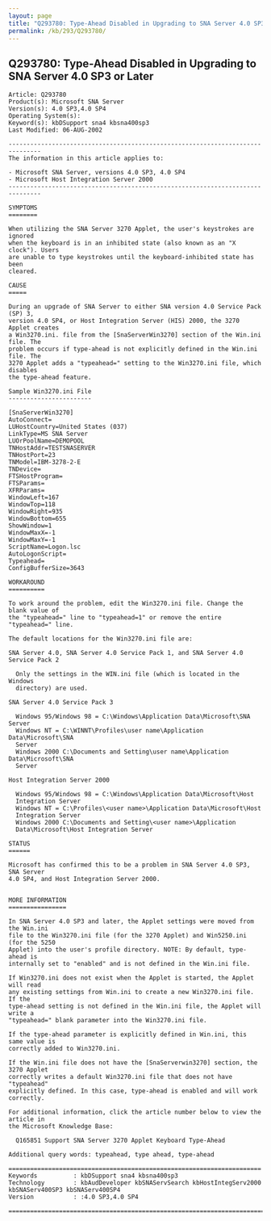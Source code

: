 ```yaml
---
layout: page
title: "Q293780: Type-Ahead Disabled in Upgrading to SNA Server 4.0 SP3 or Later"
permalink: /kb/293/Q293780/
---
```


## Q293780: Type-Ahead Disabled in Upgrading to SNA Server 4.0 SP3 or Later

	Article: Q293780
	Product(s): Microsoft SNA Server
	Version(s): 4.0 SP3,4.0 SP4
	Operating System(s): 
	Keyword(s): kbDSupport sna4 kbsna400sp3
	Last Modified: 06-AUG-2002
	
	-------------------------------------------------------------------------------
	The information in this article applies to:
	
	- Microsoft SNA Server, versions 4.0 SP3, 4.0 SP4 
	- Microsoft Host Integration Server 2000 
	-------------------------------------------------------------------------------
	
	SYMPTOMS
	========
	
	When utilizing the SNA Server 3270 Applet, the user's keystrokes are ignored
	when the keyboard is in an inhibited state (also known as an "X clock"). Users
	are unable to type keystrokes until the keyboard-inhibited state has been
	cleared.
	
	CAUSE
	=====
	
	During an upgrade of SNA Server to either SNA version 4.0 Service Pack (SP) 3,
	version 4.0 SP4, or Host Integration Server (HIS) 2000, the 3270 Applet creates
	a Win3270.ini. file from the [SnaServerWin3270] section of the Win.ini file. The
	problem occurs if type-ahead is not explicitly defined in the Win.ini file. The
	3270 Applet adds a "typeahead=" setting to the Win3270.ini file, which disables
	the type-ahead feature.
	
	Sample Win3270.ini File
	-----------------------
	
	[SnaServerWin3270]
	AutoConnect=
	LUHostCountry=United States (037)
	LinkType=MS SNA Server
	LUOrPoolName=DEMOPOOL
	TNHostAddr=TESTSNASERVER
	TNHostPort=23
	TNModel=IBM-3278-2-E
	TNDevice=
	FTSHostProgram=
	FTSParams=
	XFRParams=
	WindowLeft=167
	WindowTop=118
	WindowRight=935
	WindowBottom=655
	ShowWindow=1
	WindowMaxX=-1
	WindowMaxY=-1
	ScriptName=Logon.lsc
	AutoLogonScript=
	Typeahead=
	ConfigBufferSize=3643
	
	WORKAROUND
	==========
	
	To work around the problem, edit the Win3270.ini file. Change the blank value of
	the "typeahead=" line to "typeahead=1" or remove the entire "typeahead=" line.
	
	The default locations for the Win3270.ini file are:
	
	SNA Server 4.0, SNA Server 4.0 Service Pack 1, and SNA Server 4.0 Service Pack 2
	
	  Only the settings in the WIN.ini file (which is located in the Windows
	  directory) are used.
	
	SNA Server 4.0 Service Pack 3
	
	  Windows 95/Windows 98 = C:\Windows\Application Data\Microsoft\SNA Server
	  Windows NT = C:\WINNT\Profiles\user name\Application Data\Microsoft\SNA
	  Server
	  Windows 2000 C:\Documents and Setting\user name\Application Data\Microsoft\SNA
	  Server
	
	Host Integration Server 2000
	
	  Windows 95/Windows 98 = C:\Windows\Application Data\Microsoft\Host
	  Integration Server
	  Windows NT = C:\Profiles\<user name>\Application Data\Microsoft\Host
	  Integration Server
	  Windows 2000 C:\Documents and Setting\<user name>\Application
	  Data\Microsoft\Host Integration Server
	
	STATUS
	======
	
	Microsoft has confirmed this to be a problem in SNA Server 4.0 SP3, SNA Server
	4.0 SP4, and Host Integration Server 2000.
	
	
	MORE INFORMATION
	================
	
	In SNA Server 4.0 SP3 and later, the Applet settings were moved from the Win.ini
	file to the Win3270.ini file (for the 3270 Applet) and Win5250.ini (for the 5250
	Applet) into the user's profile directory. NOTE: By default, type-ahead is
	internally set to "enabled" and is not defined in the Win.ini file.
	
	If Win3270.ini does not exist when the Applet is started, the Applet will read
	any existing settings from Win.ini to create a new Win3270.ini file. If the
	type-ahead setting is not defined in the Win.ini file, the Applet will write a
	"typeahead=" blank parameter into the Win3270.ini file.
	
	If the type-ahead parameter is explicitly defined in Win.ini, this same value is
	correctly added to Win3270.ini.
	
	If the Win.ini file does not have the [SnaServerwin3270] section, the 3270 Applet
	correctly writes a default Win3270.ini file that does not have "typeahead"
	explicitly defined. In this case, type-ahead is enabled and will work
	correctly.
	
	For additional information, click the article number below to view the article in
	the Microsoft Knowledge Base:
	
	  Q165851 Support SNA Server 3270 Applet Keyboard Type-Ahead
	
	Additional query words: typeahead, type ahead, type-ahead
	
	======================================================================
	Keywords          : kbDSupport sna4 kbsna400sp3 
	Technology        : kbAudDeveloper kbSNAServSearch kbHostIntegServ2000 kbSNAServ400SP3 kbSNAServ400SP4
	Version           : :4.0 SP3,4.0 SP4
	
	=============================================================================
	
